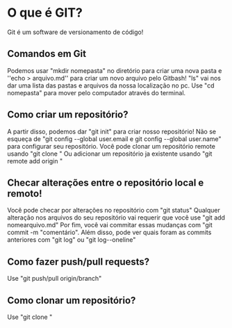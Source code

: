 # O que é GIT?
Git é um software de versionamento de código!
## Comandos em Git
Podemos usar "mkdir nomepasta" no diretório para criar uma nova pasta e ''echo > arquivo.md'' para criar um novo arquivo pelo Gitbash!
"ls" vai nos dar uma lista das pastas e arquivos da nossa localização no pc. Use "cd nomepasta" para mover pelo computador através do terminal.
## Como criar um repositório?
A partir disso, podemos dar "git init" para criar nosso repositório!
Não se esqueça de "git config --global user.email e git config --global user.name" para 
configurar seu repositório.
Você pode clonar um repositório remote usando "git clone <link>"
Ou adicionar um repositório ja existente usando "git remote add origin <link>"
## Checar alterações entre o repositório local e remoto!
Você pode checar por alterações no repositório com "git status"
Qualquer alteração nos arquivos do seu repositório vai requerir que você use "git add nomearquivo.md"
Por fim, você vai commitar essas mudanças com "git commit -m "comentário".
Além disso, pode ver quais foram as commits anteriores com "git log" ou "git log--oneline"
## Como fazer push/pull requests?
Use "git push/pull origin/branch"
## Como clonar um repositório?
Use "git clone <https>"

